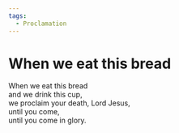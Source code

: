 ```yaml
---
tags:
  - Proclamation
---
```

  
# When we eat this bread  
  
When we eat this bread  
and we drink this cup,  
we proclaim your death, Lord Jesus,  
until you come,  
until you come in glory.  